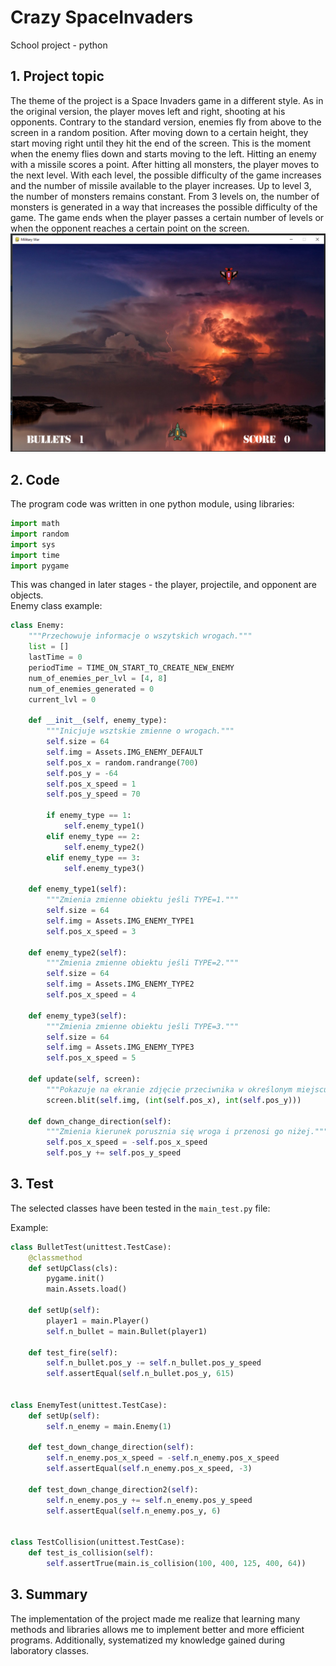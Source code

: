 # Crazy SpaceInvaders

School project - python
## 1. Project topic
The theme of the project is a Space Invaders game in a different style. As in the original version, the player moves left and right, shooting at his opponents. Contrary to the standard version, enemies fly from above to the screen in a random position. After moving down to a certain height, they start moving right until they hit the end of the screen. This is the moment when the enemy flies down and starts moving to the left.
Hitting an enemy with a missile scores a point. After hitting all monsters, the player moves to the next level. With each level, the possible difficulty of the game increases and the number of missile available to the player increases. Up to level 3, the number of monsters remains constant. From 3 levels on, the number of monsters is generated in a way that increases the possible difficulty of the game.
The game ends when the player passes a certain number of levels or when the opponent reaches a certain point on the screen.
![Image of Yaktocat](https://raw.githubusercontent.com/kub4l4/Crazy-Space-Invaders/master/screen.png)

## 2. Code
The program code was written in one python module, using libraries:
```python
import math
import random
import sys
import time
import pygame
```
This was changed in later stages - the player, projectile, and opponent are objects.<br/>
Enemy class example:
```python
class Enemy:
    """Przechowuje informacje o wszytskich wrogach."""
    list = []
    lastTime = 0
    periodTime = TIME_ON_START_TO_CREATE_NEW_ENEMY
    num_of_enemies_per_lvl = [4, 8]
    num_of_enemies_generated = 0
    current_lvl = 0

    def __init__(self, enemy_type):
        """Inicjuje wsztskie zmienne o wrogach."""
        self.size = 64
        self.img = Assets.IMG_ENEMY_DEFAULT
        self.pos_x = random.randrange(700)
        self.pos_y = -64
        self.pos_x_speed = 1
        self.pos_y_speed = 70

        if enemy_type == 1:
            self.enemy_type1()
        elif enemy_type == 2:
            self.enemy_type2()
        elif enemy_type == 3:
            self.enemy_type3()

    def enemy_type1(self):
        """Zmienia zmienne obiektu jeśli TYPE=1."""
        self.size = 64
        self.img = Assets.IMG_ENEMY_TYPE1
        self.pos_x_speed = 3

    def enemy_type2(self):
        """Zmienia zmienne obiektu jeśli TYPE=2."""
        self.size = 64
        self.img = Assets.IMG_ENEMY_TYPE2
        self.pos_x_speed = 4

    def enemy_type3(self):
        """Zmienia zmienne obiektu jeśli TYPE=3."""
        self.size = 64
        self.img = Assets.IMG_ENEMY_TYPE3
        self.pos_x_speed = 5

    def update(self, screen):
        """Pokazuje na ekranie zdjęcie przeciwnika w określonym miejscu."""
        screen.blit(self.img, (int(self.pos_x), int(self.pos_y)))

    def down_change_direction(self):
        """Zmienia kierunek porusznia się wroga i przenosi go niżej."""
        self.pos_x_speed = -self.pos_x_speed
        self.pos_y += self.pos_y_speed
```
## 3. Test
The selected classes have been tested in the `main_test.py` file:<br/>

Example:
```python
class BulletTest(unittest.TestCase):
    @classmethod
    def setUpClass(cls):
        pygame.init()
        main.Assets.load()

    def setUp(self):
        player1 = main.Player()
        self.n_bullet = main.Bullet(player1)

    def test_fire(self):
        self.n_bullet.pos_y -= self.n_bullet.pos_y_speed
        self.assertEqual(self.n_bullet.pos_y, 615)


class EnemyTest(unittest.TestCase):
    def setUp(self):
        self.n_enemy = main.Enemy(1)

    def test_down_change_direction(self):
        self.n_enemy.pos_x_speed = -self.n_enemy.pos_x_speed
        self.assertEqual(self.n_enemy.pos_x_speed, -3)

    def test_down_change_direction2(self):
        self.n_enemy.pos_y += self.n_enemy.pos_y_speed
        self.assertEqual(self.n_enemy.pos_y, 6)


class TestCollision(unittest.TestCase):
    def test_is_collision(self):
        self.assertTrue(main.is_collision(100, 400, 125, 400, 64))
```
## 3. Summary
The implementation of the project made me realize that learning many methods and libraries allows me to implement better and more efficient programs. Additionally, systematized my knowledge gained during laboratory classes.
